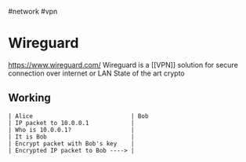 #network #vpn 
# Wireguard
https://www.wireguard.com/
Wireguard is a [[VPN]] solution for secure connection over internet or LAN
State of the art crypto
## Working
	| Alice                            | Bob
	| IP packet to 10.0.0.1            |
	| Who is 10.0.0.1?                 |
	| It is Bob                        |
	| Encrypt packet with Bob's key    |
	| Encrypted IP packet to Bob ----> |

